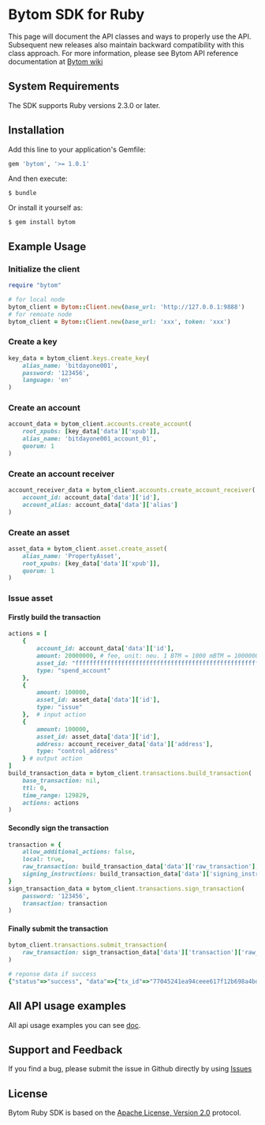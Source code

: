 # Bytom SDK for Ruby

This page will document the API classes and ways to properly use the API. Subsequent new releases also maintain backward compatibility with this class approach. For more information, please see Bytom API reference documentation at [Bytom wiki](https://github.com/Bytom/bytom/wiki/API-Reference)

## System Requirements

The SDK supports Ruby versions 2.3.0 or later.

## Installation

Add this line to your application's Gemfile:

```ruby
gem 'bytom', '>= 1.0.1'
```

And then execute:

    $ bundle

Or install it yourself as:

    $ gem install bytom

## Example Usage

### Initialize the client

```ruby
require "bytom"

# for local node
bytom_client = Bytom::Client.new(base_url: 'http://127.0.0.1:9888') 
# for remoate node
bytom_client = Bytom::Client.new(base_url: 'xxx', token: 'xxx')  
```

### Create a key

```ruby
key_data = bytom_client.keys.create_key(
    alias_name: 'bitdayone001',
    password: '123456',
    language: 'en'
)
```

### Create an account

```ruby
account_data = bytom_client.accounts.create_account(
    root_xpubs: [key_data['data']['xpub']], 
    alias_name: 'bitdayone001_account_01',
    quorum: 1
)
```

### Create an account receiver

```ruby
account_receiver_data = bytom_client.accounts.create_account_receiver(
    account_id: account_data['data']['id'],
    account_alias: account_data['data']['alias']
)
```

### Create an asset

```ruby
asset_data = bytom_client.asset.create_asset(
    alias_name: 'PropertyAsset',
    root_xpubs: [key_data['data']['xpub']],
    quorum: 1
)
```

### Issue asset

#### Firstly build the transaction

```ruby
actions = [
    {
        account_id: account_data['data']['id'],
        amount: 20000000, # fee, unit: neu. 1 BTM = 1000 mBTM = 100000000 neu
        asset_id: "ffffffffffffffffffffffffffffffffffffffffffffffffffffffffffffffff",
        type: "spend_account"
    },
    {
        amount: 100000,
        asset_id: asset_data['data']['id'],
        type: "issue"
    },  # input action
    {
        amount: 100000,
        asset_id: asset_data['data']['id'],
        address: account_receiver_data['data']['address'],
        type: "control_address"
    } # output action
]
build_transaction_data = bytom_client.transactions.build_transaction(
    base_transaction: nil,
    ttl: 0,
    time_range: 129829,
    actions: actions
)
```

#### Secondly sign the transaction

```ruby
transaction = {
    allow_additional_actions: false,
    local: true,
    raw_transaction: build_transaction_data['data']['raw_transaction'],
    signing_instructions: build_transaction_data['data']['signing_instructions']
}
sign_transaction_data = bytom_client.transactions.sign_transaction(
    password: '123456',
    transaction: transaction
)
```

#### Finally submit the transaction

```ruby
bytom_client.transactions.submit_transaction(
    raw_transaction: sign_transaction_data['data']['transaction']['raw_transaction']
)

# reponse data if success
{"status"=>"success", "data"=>{"tx_id"=>"77045241ea94ceee617f12b698a4bdef84cd6e16a58f3191b08fe092f247834d"}}
```

## All API usage examples

All api usage examples you can see [doc](https://github.com/bitdayone/bytom-ruby-sdk/blob/master/API-Reference.md). 

## Support and Feedback

If you find a bug, please submit the issue in Github directly by using [Issues](https://github.com/bitdayone/bytom-ruby-sdk/issues)

## License

Bytom Ruby SDK is based on the [Apache License, Version 2.0](http://www.apache.org/licenses/LICENSE-2.0.txt) protocol.